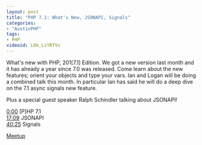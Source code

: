 ```yaml
---
layout: post
title: "PHP 7.1: What's New, JSONAPI, Signals"
categories:
- "AustinPHP"
tags:
- PHP
videoid: L0k_LzYRTVs
---
```


What's new with PHP, 201[7.1] Edition. We got a new version last month and it has already a year since 7.0 was released. Come learn about the new features; orient your objects and type your vars. Ian and Logan will be doing a combined talk this month. In particular Ian has said he will do a deep dive on the 7.1 async signals new feature.

Plus a special guest speaker Ralph Schindler talking about JSONAPI!

[0:00](https://www.youtube.com/watch?v=L0k_LzYRTVs&t=0s) [P]HP 7.1  
[17:09](https://www.youtube.com/watch?v=L0k_LzYRTVs&t=1029s) JSONAPI  
[40:25](https://www.youtube.com/watch?v=L0k_LzYRTVs&t=2425s) Signals

[Meetup](https://www.meetup.com/austinphp/events/236436967/)
